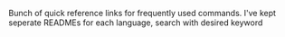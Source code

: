 Bunch of quick reference links for frequently used commands. I've kept seperate READMEs for each language, search with desired keyword 
